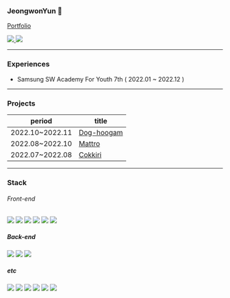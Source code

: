 ### JeongwonYun 👋

[Portfolio]()

<a href="[http://melonicedlatte.com/](https://gentle-aerosteon-c77.notion.site/bfd78af94c864a09acb380f81da770e8)">
    <img src="https://img.shields.io/badge/라벨-메시지-red"/>
</a>
<a href="https://velog.io/@yunjwon">
    <img src="https://img.shields.io/badge/Velog-20C997?style=for-the-badge&logo=Velog&logoColor=white"/>
</a>

<hr />

### Experiences
- Samsung SW Academy For Youth 7th ( 2022.01 ~ 2022.12 )

<hr />

### Projects

|period|title|
|---|---|
|2022.10~2022.11|[Dog-hoogam]|
|2022.08~2022.10|[Mattro]|
|2022.07~2022.08|[Cokkiri]|

[Dog-hoogam]: https://github.com/yunjeongwon/dog-hoogam
[Mattro]: https://github.com/yunjeongwon/mattro
[Cokkiri]: https://github.com/yunjeongwon/cokkiri

<hr />

### Stack

###### Front-end
<img src="https://img.shields.io/badge/JavaScript-F7DF1E?style=for-the-badge&logo=JavaScript&logoColor=white"/> <img src="https://img.shields.io/badge/TypeScript-3178C6?style=for-the-badge&logo=TypeScript&logoColor=white"> <img src="https://img.shields.io/badge/React-61DAFB?style=for-the-badge&logo=React&logoColor=white">
<img src="https://img.shields.io/badge/Next.js-000000?style=for-the-badge&logo=Next.js&logoColor=white"> <img src="https://img.shields.io/badge/Vue.js-4FC08D?style=for-the-badge&logo=Vue.js&logoColor=white"> <img src="https://img.shields.io/badge/Sass-CC6699?style=for-the-badge&logo=Sass&logoColor=white">

##### Back-end
<img src="https://img.shields.io/badge/Node.js-339933?style=for-the-badge&logo=Node.js&logoColor=white"> <img src="https://img.shields.io/badge/Python-3776AB?style=for-the-badge&logo=Python&logoColor=white"> <img src="https://img.shields.io/badge/Django-092E20?style=for-the-badge&logo=Django&logoColor=white">

##### etc
<img src="https://img.shields.io/badge/GitHub-181717?style=for-the-badge&logo=GitHub&logoColor=white"/> <img src="https://img.shields.io/badge/GitLab-FC6D26?style=for-the-badge&logo=GitLab&logoColor=white"/> <img src="https://img.shields.io/badge/Jira-0052CC?style=for-the-badge&logo=Jira&logoColor=white"/> <img src="https://img.shields.io/badge/Jenkins-D24939?style=for-the-badge&logo=Jenkins&logoColor=white"/> <img src="https://img.shields.io/badge/Docker-2496ED?style=for-the-badge&logo=Docker&logoColor=white"/> <img src="https://img.shields.io/badge/NGINX-009639?style=for-the-badge&logo=NGINX&logoColor=white"/>

